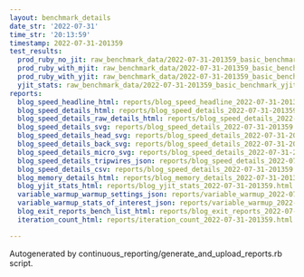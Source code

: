 ```yaml
---
layout: benchmark_details
date_str: '2022-07-31'
time_str: '20:13:59'
timestamp: 2022-07-31-201359
test_results:
  prod_ruby_no_jit: raw_benchmark_data/2022-07-31-201359_basic_benchmark_prod_ruby_no_jit.json
  prod_ruby_with_mjit: raw_benchmark_data/2022-07-31-201359_basic_benchmark_prod_ruby_with_mjit.json
  prod_ruby_with_yjit: raw_benchmark_data/2022-07-31-201359_basic_benchmark_prod_ruby_with_yjit.json
  yjit_stats: raw_benchmark_data/2022-07-31-201359_basic_benchmark_yjit_stats.json
reports:
  blog_speed_headline_html: reports/blog_speed_headline_2022-07-31-201359.html
  blog_speed_details_html: reports/blog_speed_details_2022-07-31-201359.html
  blog_speed_details_raw_details_html: reports/blog_speed_details_2022-07-31-201359.raw_details.html
  blog_speed_details_svg: reports/blog_speed_details_2022-07-31-201359.svg
  blog_speed_details_head_svg: reports/blog_speed_details_2022-07-31-201359.head.svg
  blog_speed_details_back_svg: reports/blog_speed_details_2022-07-31-201359.back.svg
  blog_speed_details_micro_svg: reports/blog_speed_details_2022-07-31-201359.micro.svg
  blog_speed_details_tripwires_json: reports/blog_speed_details_2022-07-31-201359.tripwires.json
  blog_speed_details_csv: reports/blog_speed_details_2022-07-31-201359.csv
  blog_memory_details_html: reports/blog_memory_details_2022-07-31-201359.html
  blog_yjit_stats_html: reports/blog_yjit_stats_2022-07-31-201359.html
  variable_warmup_warmup_settings_json: reports/variable_warmup_2022-07-31-201359.warmup_settings.json
  variable_warmup_stats_of_interest_json: reports/variable_warmup_2022-07-31-201359.stats_of_interest.json
  blog_exit_reports_bench_list_html: reports/blog_exit_reports_2022-07-31-201359.bench_list.html
  iteration_count_html: reports/iteration_count_2022-07-31-201359.html

---
```

Autogenerated by continuous_reporting/generate_and_upload_reports.rb script.
